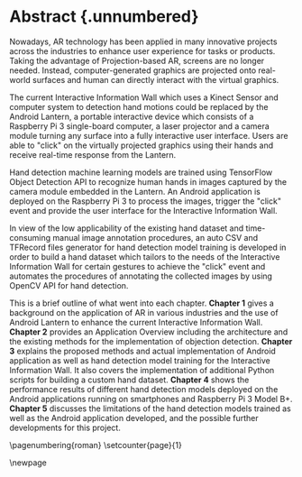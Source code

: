 # Abstract {.unnumbered}

<!-- This is the abstract -->

Nowadays, AR technology has been applied in many innovative projects across the industries to enhance user experience for tasks or products. Taking the advantage of Projection-based AR, screens are no longer needed. Instead, computer-generated graphics are projected onto real-world surfaces and human can directly interact with the virtual graphics.

The current Interactive Information Wall which uses a Kinect Sensor and computer system to detection hand motions could be replaced by the Android Lantern, a portable interactive device which consists of a Raspberry Pi 3 single-board computer, a laser projector and a camera module turning any surface into a fully interactive user interface. Users are able to "click" on the virtually projected graphics using their hands and receive real-time response from the Lantern.

Hand detection machine learning models are trained using TensorFlow Object Detection API to recognize human hands in images captured by the camera module embedded in the Lantern. An Android application is deployed on the Raspberry Pi 3 to process the images, trigger the "click" event and provide the user interface for the Interactive Information Wall.

In view of the low applicability of the existing hand dataset and time-consuming manual image annotation procedures, an auto CSV and TFRecord files generator for hand detection model training is developed in order to build a hand dataset which tailors to the needs of the Interactive Information Wall for certain gestures to achieve the "click" event and automates the procedures of annotating the collected images by using OpenCV API for hand detection.

<!-- ## Summary of chapters -->

<!-- 
For italic, add one * on either side of the text
For bold, add two * on either side of the text
For bold and italic, add _** on either side of the text
-->

This is a brief outline of what went into each chapter. **Chapter 1** gives a background on the application of AR in various industries and the use of Android Lantern to enhance the current Interactive Information Wall.  **Chapter 2** provides an Application Overview including the architecture and the existing methods for the implementation of objection detection.  **Chapter 3** explains the proposed methods and actual implementation of Android application as well as hand detection model training for the Interactive Information Wall. It also covers the implementation of additional Python scripts for building a custom hand dataset. **Chapter 4** shows the performance results of different hand detection models deployed on the Android applications running on smartphones and Raspberry Pi 3 Model B+. **Chapter 5** discusses the limitations of the hand detection models trained as well as the Android application developed, and the possible further developments for this project.

\pagenumbering{roman}
\setcounter{page}{1}

\newpage
